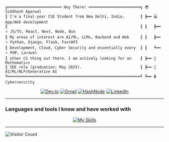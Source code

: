 ```plaintext
╔════════════════════════ Hey There! ═══════════════════════╗ 😎 Siddhesh Agarwal
║ I'm a final-year CSE Student from New Delhi, India.       ║ ┣━━ 💻 App/Web development
║                                                           ║ ┃   ┣━━ ⭐ JS/TS, React, Next, Node, Bun
║ My areas of interest are AI/ML, LLMs, Backend and Web     ║ ┃   ┣━━ ⭐ Python, Django, Flask, FastAPI
║ Development, Cloud, Cyber Security and essentially every  ║ ┃   ┗━━ ⭐ PHP, Laravel
║ other CS thing out there. I am actively looking for an    ║ ┣━━ 🔢 Mathematics
║ SDE role (graduation: May 2025).                          ║ ┣━━ 🤖 AI/ML/NLP/Generative AI
╚═══════════════════════════════════════════════════════════╝ ┗━━ 🔒 Cybersecurity
```

<div align="center">
  <a href="https://dev.to/siddhesh_agarwal" target="_blank"><img alt="Dev.to" src="https://img.shields.io/badge/dev.to-0A0A0A?style=for-the-badge&logo=devdotto&logoColor=white"></a>
  <a href="mailto:siddhesh.agarwal@gmail.com" target="_blank"><img alt="Gmail" src="https://img.shields.io/badge/Gmail-D14836?style=for-the-badge&logo=gmail&logoColor=white"></a>
  <a href="https://siddhesh2003.hashnode.dev/" target="_blank"><img alt="HashNode" src="https://img.shields.io/badge/Hashnode-2962FF?style=for-the-badge&logo=hashnode&logoColor=white"></a>
  <a href="https://www.linkedin.com/in/siddhesh-agarwal/" target="_blank"><img alt="LinkedIn" src="https://img.shields.io/badge/LinkedIn-0077B5?style=for-the-badge&logo=linkedin&logoColor=white"></a>
</div>

____

### Languages and tools I know and have worked with
<p align="center">
  <a href="https://siddhesh-tech.vercel.app/">
    <img alt="My Skills" src="https://skillicons.dev/icons?i=python,anaconda,django,flask,fastapi,tensorflow,pytorch,sklearn,opencv,html,css,htmx,sass,bootstrap,tailwind,jquery,js,ts,vite,react,redux,materialui,nextjs,express,nodejs,bun,deno,php,laravel,go,c,cpp,cmake,java,spring,matlab,mysql,postgres,sqlite,mongodb,redis,aws,azure,cloudflare,vercel,nginx,firebase,supabase,git,github,githubactions,gitlab,docker,bash,powershell,neovim,latex,md,postman,linux">
  </a>
</p>

___

<img alt="Visitor Count" src="https://profile-counter.glitch.me/Siddhesh-Agarwal/count.svg">
